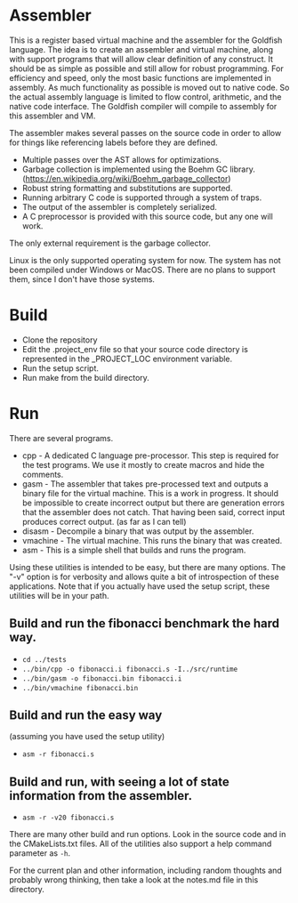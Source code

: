 # Assembler

This is a register based virtual machine and the assembler for the Goldfish language. The idea is to create an assembler and virtual machine, along with support programs that will allow clear definition of any construct. It should be as simple as possible and still allow for robust programming. For efficiency and speed, only the most basic functions are implemented in assembly. As much functionality as possible is moved out to native code. So the actual assembly language is limited to flow control, arithmetic, and the native code interface. The Goldfish compiler will compile to assembly for this assembler and VM.

The assembler makes several passes on the source code in order to allow for things like referencing labels before they are defined.
- Multiple passes over the AST allows for optimizations.
- Garbage collection is implemented using the Boehm GC library. (https://en.wikipedia.org/wiki/Boehm_garbage_collector)
- Robust string formatting and substitutions are supported.
- Running arbitrary C code is supported through a system of traps.
- The output of the assembler is completely serialized.
- A C preprocessor is provided with this source code, but any one will work.

The only external requirement is the garbage collector.

Linux is the only supported operating system for now. The system has not been compiled under Windows or MacOS. There are no plans to support them, since I don't have those systems.

# Build
- Clone the repository
- Edit the .project_env file so that your source code directory is represented in the _PROJECT_LOC environment variable.
- Run the setup script.
- Run make from the build directory.

# Run
There are several programs.
- cpp - A dedicated C language pre-processor. This step is required for the test programs. We use it mostly to create macros and hide the comments.
- gasm - The assembler that takes pre-processed text and outputs a binary file for the virtual machine. This is a work in progress. It should be impossible to create incorrect output but there are generation errors that the assembler does not catch. That having been said, correct input produces correct output. (as far as I can tell)
- disasm - Decompile a binary that was output by the assembler.
- vmachine - The virtual machine. This runs the binary that was created.
- asm - This is a simple shell that builds and runs the program.

Using these utilities is intended to be easy, but there are many options. The "-v" option is for verbosity and allows quite a bit of introspection of these applications. Note that if you actually have used the setup script, these utilities will be in your path.

## Build and run the fibonacci benchmark the hard way.
- ```cd ../tests```
- ```../bin/cpp -o fibonacci.i fibonacci.s -I../src/runtime```
- ```../bin/gasm -o fibonacci.bin fibonacci.i```
- ```../bin/vmachine fibonacci.bin```

## Build and run the easy way
(assuming you have used the setup utility)
- ```asm -r fibonacci.s```

## Build and run, with seeing a lot of state information from the assembler.
- ```asm -r -v20 fibonacci.s```

There are many other build and run options. Look in the source code and in the CMakeLists.txt files. All of the utilities also support a help command parameter as ```-h```.

For the current plan and other information, including random thoughts and probably wrong thinking, then take a look at the notes.md file in this directory.
